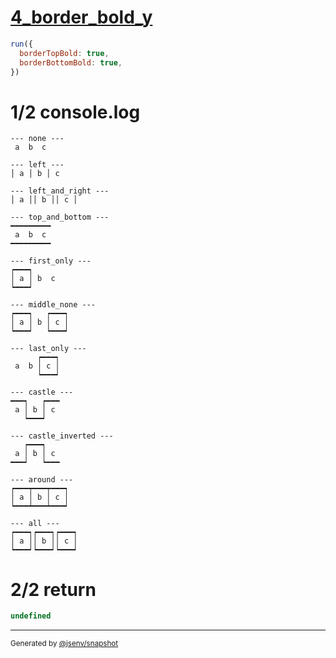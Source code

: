 # [4_border_bold_y](../../table_3_cells_same_row.test.mjs#L155)

```js
run({
  borderTopBold: true,
  borderBottomBold: true,
})
```

# 1/2 console.log

```console
--- none ---
 a  b  c 

--- left ---
│ a │ b │ c 

--- left_and_right ---
│ a ││ b ││ c │

--- top_and_bottom ---
━━━━━━━━━
 a  b  c 
━━━━━━━━━

--- first_only ---
┍━━━┑      
│ a │ b  c 
┕━━━┙      

--- middle_none ---
┍━━━┑   ┍━━━┑
│ a │ b │ c │
┕━━━┙   ┕━━━┙

--- last_only ---
      ┍━━━┑
 a  b │ c │
      ┕━━━┙

--- castle ---
━━━┑   ┍━━━
 a │ b │ c 
   ┕━━━┙   

--- castle_inverted ---
   ┍━━━┑   
 a │ b │ c 
━━━┙   ┕━━━

--- around ---
┍━━━┯━━━┯━━━┑
│ a │ b │ c │
┕━━━┷━━━┷━━━┙

--- all ---
┍━━━┑┍━━━┑┍━━━┑
│ a ││ b ││ c │
┕━━━┙┕━━━┙┕━━━┙

```

# 2/2 return

```js
undefined
```

---

<sub>
  Generated by <a href="https://github.com/jsenv/core/tree/main/packages/independent/snapshot">@jsenv/snapshot</a>
</sub>
